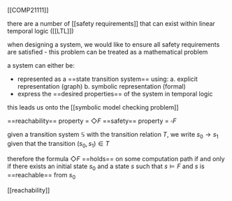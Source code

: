 [[COMP21111]]

there are a number of [[safety requirements]] that can exist within linear temporal logic ([[LTL]])

when designing a system, we would like to ensure all safety requirements are satisfied - this problem can be treated as a mathematical problem

a system can either be:
- represented as a ==state transition system== using:
	a. explicit representation (graph)
	b. symbolic representation (formal)
- express the ==desired properties== of the system in temporal logic

this leads us onto the [[symbolic model checking problem]]

==reachability== property = $\Diamond F$
==safety== property = $\square F$

given a transition system $\mathbb{S}$ with the transition relation $T$, we write $s_0 \rightarrow s_1$ given that the transition $(s_0,s_1)\in T$

therefore the formula $\Diamond F$ ==holds== on some computation path if and only if there exists an initial state $s_0$ and a state $s$ such that $s\models F$ and $s$ is ==reachable== from $s_0$

[[reachability]]